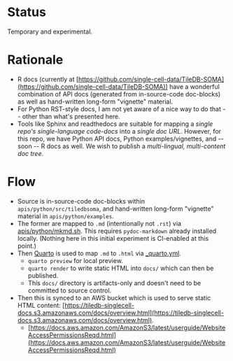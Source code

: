 # Status

Temporary and experimental.

# Rationale

* R docs (currently at [https://github.com/single-cell-data/TileDB-SOMA](https://github.com/single-cell-data/TileDB-SOMA)) have a wonderful combination of API docs (generated from in-source-code doc-blocks) as well as hand-written long-form "vignette" material.
* For Python RST-style docs, I am not yet aware of a nice way to do that -- other than what's presented here.
* Tools like Sphinx and readthedocs are suitable for mapping a _single repo's single-language code-docs_ into a _single doc URL_. However, for this repo, we have Python API docs, Python examples/vignettes, and -- soon -- R docs as well. We wish to publish a _multi-lingual, multi-content doc tree_.

# Flow

* Source is in-source-code doc-blocks within `apis/python/src/tiledbsoma`, and hand-written long-form "vignette" material in `apis/python/examples`.
* The former are mapped to `.md` (intentionally not `.rst`) via [apis/python/mkmd.sh](apis/python/mkmd.sh). This requires `pydoc-markdown` already installed locally. (Nothing here in this initial experiment is CI-enabled at this point.)
* Then [Quarto](https://quarto.org) is used to map `.md` to `.html` via [_quarto.yml](_quarto.yml).
  * `quarto preview` for local preview.
  * `quarto render` to write static HTML into `docs/` which can then be published.
  * This `docs/` directory is artifacts-only and doesn't need to be committed to source control.
* Then this is synced to an AWS bucket which is used to serve static HTML content: [https://tiledb-singlecell-docs.s3.amazonaws.com/docs/overview.html](https://tiledb-singlecell-docs.s3.amazonaws.com/docs/overview.html).
  * [https://docs.aws.amazon.com/AmazonS3/latest/userguide/WebsiteAccessPermissionsReqd.html](https://docs.aws.amazon.com/AmazonS3/latest/userguide/WebsiteAccessPermissionsReqd.html)
